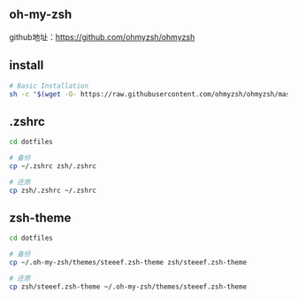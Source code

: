 ## oh-my-zsh
github地址：https://github.com/ohmyzsh/ohmyzsh

## install
```sh
# Basic Installation
sh -c "$(wget -O- https://raw.githubusercontent.com/ohmyzsh/ohmyzsh/master/tools/install.sh)"
```

## .zshrc
```sh
cd dotfiles

# 备份
cp ~/.zshrc zsh/.zshrc

# 还原
cp zsh/.zshrc ~/.zshrc
```

## zsh-theme
```sh
cd dotfiles

# 备份
cp ~/.oh-my-zsh/themes/steeef.zsh-theme zsh/steeef.zsh-theme

# 还原
cp zsh/steeef.zsh-theme ~/.oh-my-zsh/themes/steeef.zsh-theme
```